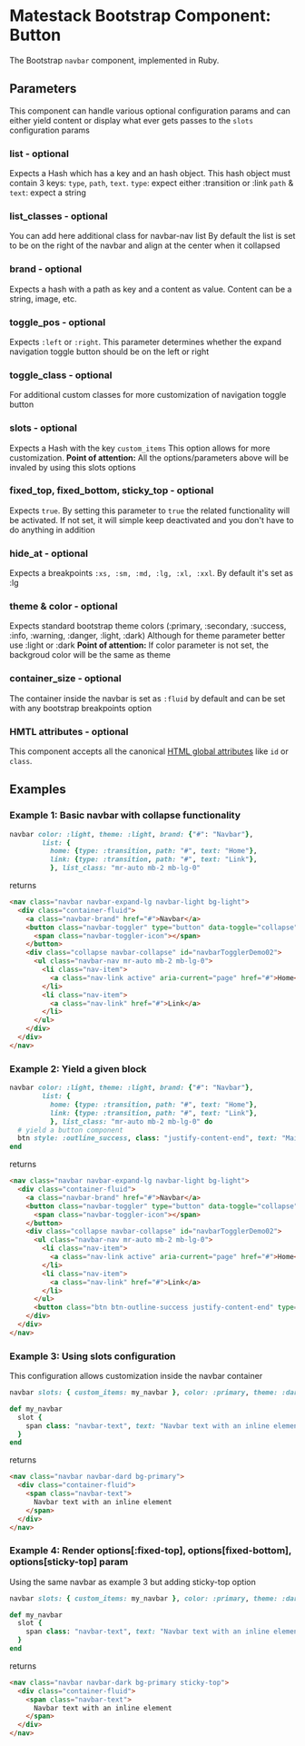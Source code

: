 # Matestack Bootstrap Component: Button

The Bootstrap `navbar` component, implemented in Ruby.

## Parameters

This component can handle various optional configuration params and can either yield content or display what ever gets passes to the `slots` configuration params

### list - optional
Expects a Hash which has a key and an hash object. This hash object must contain 3 keys: `type`, `path`, `text`.
`type`: expect either :transition or :link
`path` & `text`: expect a string

### list_classes - optional
You can add here additional class for navbar-nav list
By default the list is set to be on the right of the navbar and align at the center when it collapsed

### brand - optional
Expects a hash with a path as key and a content as value.
Content can be a string, image, etc.

### toggle_pos - optional
Expects `:left` or `:right`. This parameter determines whether the expand navigation toggle button should be on the left or right

### toggle_class - optional
For additional custom classes for more customization of navigation toggle button

### slots - optional
Expects a Hash with the key `custom_items`
This option allows for more customization. 
**Point of attention:** All the options/parameters above will be invaled by using this slots options

### fixed_top, fixed_bottom, sticky_top - optional
Expects `true`. By setting this parameter to `true` the related functionality will be activated. If not set, it will simple keep deactivated and you don't have to do anything in addition 

### hide_at - optional
Expects a breakpoints `:xs, :sm, :md, :lg, :xl, :xxl`. By default it's set as :lg

### theme & color - optional
Expects standard bootstrap theme colors (:primary, :secondary, :success, :info, :warning, :danger, :light, :dark)
Although for theme parameter better use :light or :dark
**Point of attention:** If color parameter is not set, the backgroud color will be the same as theme 

### container_size - optional
The container inside the navbar is set as `:fluid` by default and can be set with any bootstrap breakpoints option 

### HMTL attributes - optional
This component accepts all the canonical [HTML global attributes](https://www.w3schools.com/tags/ref_standardattributes.asp) like `id` or `class`.

## Examples

### Example 1: Basic navbar with collapse functionality 

```ruby
navbar color: :light, theme: :light, brand: {"#": "Navbar"},
        list: {
          home: {type: :transition, path: "#", text: "Home"}, 
          link: {type: :transition, path: "#", text: "Link"},
          }, list_class: "mr-auto mb-2 mb-lg-0"
```

returns

```html
<nav class="navbar navbar-expand-lg navbar-light bg-light">
  <div class="container-fluid">
    <a class="navbar-brand" href="#">Navbar</a>
    <button class="navbar-toggler" type="button" data-toggle="collapse" data-target="#navbarTogglerDemo02" aria-controls="navbarTogglerDemo02" aria-expanded="false" aria-label="Toggle navigation">
      <span class="navbar-toggler-icon"></span>
    </button>
    <div class="collapse navbar-collapse" id="navbarTogglerDemo02">
      <ul class="navbar-nav mr-auto mb-2 mb-lg-0">
        <li class="nav-item">
          <a class="nav-link active" aria-current="page" href="#">Home</a>
        </li>
        <li class="nav-item">
          <a class="nav-link" href="#">Link</a>
        </li>
      </ul>
    </div>
  </div>
</nav>
```

### Example 2: Yield a given block

```ruby
navbar color: :light, theme: :light, brand: {"#": "Navbar"},
        list: {
          home: {type: :transition, path: "#", text: "Home"}, 
          link: {type: :transition, path: "#", text: "Link"},
          }, list_class: "mr-auto mb-2 mb-lg-0" do
  # yield a button component 
  btn style: :outline_success, class: "justify-content-end", text: "Main button"
end
```

returns

```html
<nav class="navbar navbar-expand-lg navbar-light bg-light">
  <div class="container-fluid">
    <a class="navbar-brand" href="#">Navbar</a>
    <button class="navbar-toggler" type="button" data-toggle="collapse" data-target="#navbarTogglerDemo02" aria-controls="navbarTogglerDemo02" aria-expanded="false" aria-label="Toggle navigation">
      <span class="navbar-toggler-icon"></span>
    </button>
    <div class="collapse navbar-collapse" id="navbarTogglerDemo02">
      <ul class="navbar-nav mr-auto mb-2 mb-lg-0">
        <li class="nav-item">
          <a class="nav-link active" aria-current="page" href="#">Home</a>
        </li>
        <li class="nav-item">
          <a class="nav-link" href="#">Link</a>
        </li>
      </ul>
      <button class="btn btn-outline-success justify-content-end" type="button">Main button</button>
    </div>
  </div>
</nav>
```

### Example 3: Using slots configuration
This configuration allows customization inside the navbar container

```ruby
navbar slots: { custom_items: my_navbar }, color: :primary, theme: :dark

def my_navbar
  slot {
    span class: "navbar-text", text: "Navbar text with an inline element"
  }
end
```

returns

```html
<nav class="navbar navbar-dard bg-primary">
  <div class="container-fluid">
    <span class="navbar-text">
      Navbar text with an inline element
    </span>
  </div>
</nav>
```
### Example 4: Render options[:fixed-top], options[fixed-bottom], options[sticky-top] param
Using the same navbar as example 3 but adding sticky-top option

```ruby
navbar slots: { custom_items: my_navbar }, color: :primary, theme: :dark, stick_top: true

def my_navbar
  slot {
    span class: "navbar-text", text: "Navbar text with an inline element"
  }
end
```

returns

```html
<nav class="navbar navbar-dark bg-primary sticky-top">
  <div class="container-fluid">
    <span class="navbar-text">
      Navbar text with an inline element
    </span>
  </div>
</nav>
```